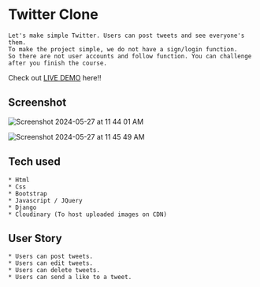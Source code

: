 # Twitter Clone
```
Let's make simple Twitter. Users can post tweets and see everyone's them.
To make the project simple, we do not have a sign/login function.
So there are not user accounts and follow function. You can challenge after you finish the course.
```

Check out [LIVE DEMO](https://final-x-clone.onrender.com/) here!!


## Screenshot
![Screenshot 2024-05-27 at 11 44 01 AM](https://github.com/Taufeeq1996/techis-x-clone/assets/100328416/52c45b77-49ff-4de0-94ed-7dd46e45325d)

![Screenshot 2024-05-27 at 11 45 49 AM](https://github.com/Taufeeq1996/techis-x-clone/assets/100328416/33a811dd-2be7-4155-929a-2d04f3489c2b)

## Tech used
```
* Html
* Css
* Bootstrap
* Javascript / JQuery
* Django
* Cloudinary (To host uploaded images on CDN)
```

## User Story
```
* Users can post tweets.
* Users can edit tweets.
* Users can delete tweets.
* Users can send a like to a tweet.
```
